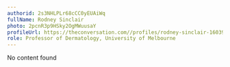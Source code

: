 ```yaml
---
authorid: 2s3NHLPLr68cCC0yEUAiWq
fullName: Rodney Sinclair
photo: 2pcnR3p9HSky2OgMWuusaY
profileUrl: https://theconversation.com//profiles/rodney-sinclair-16039
role: Professor of Dermatology, University of Melbourne
---
```

No content found